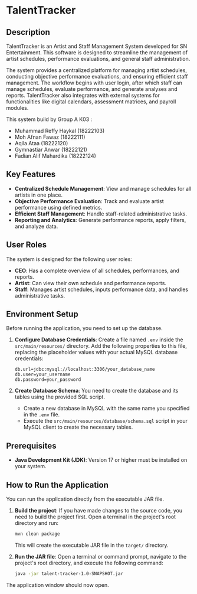 # TalentTracker

## Description

TalentTracker is an Artist and Staff Management System developed for SN Entertainment. This software is designed to streamline the management of artist schedules, performance evaluations, and general staff administration.

The system provides a centralized platform for managing artist schedules, conducting objective performance evaluations, and ensuring efficient staff management. The workflow begins with user login, after which staff can manage schedules, evaluate performance, and generate analyses and reports. TalentTracker also integrates with external systems for functionalities like digital calendars, assessment matrices, and payroll modules.

This system build by Group A K03 :
- Muhammad Reffy Haykal (18222103)
- Moh Afnan Fawaz (18222111)
- Aqila Ataa (18222120)
- Gymnastiar Anwar (18222121)
- Fadian Alif Mahardika (18222124)

## Key Features

- **Centralized Schedule Management**: View and manage schedules for all artists in one place.
- **Objective Performance Evaluation**: Track and evaluate artist performance using defined metrics.
- **Efficient Staff Management**: Handle staff-related administrative tasks.
- **Reporting and Analytics**: Generate performance reports, apply filters, and analyze data.

## User Roles

The system is designed for the following user roles:
- **CEO**: Has a complete overview of all schedules, performances, and reports.
- **Artist**: Can view their own schedule and performance reports.
- **Staff**: Manages artist schedules, inputs performance data, and handles administrative tasks.

## Environment Setup

Before running the application, you need to set up the database.

1.  **Configure Database Credentials**:
    Create a file named `.env` inside the `src/main/resources/` directory. Add the following properties to this file, replacing the placeholder values with your actual MySQL database credentials:

    ```
    db.url=jdbc:mysql://localhost:3306/your_database_name
    db.user=your_username
    db.password=your_password
    ```

2.  **Create Database Schema**:
    You need to create the database and its tables using the provided SQL script.
    - Create a new database in MySQL with the same name you specified in the `.env` file.
    - Execute the `src/main/resources/database/schema.sql` script in your MySQL client to create the necessary tables.

## Prerequisites

- **Java Development Kit (JDK)**: Version 17 or higher must be installed on your system.

## How to Run the Application

You can run the application directly from the executable JAR file.

1.  **Build the project**: If you have made changes to the source code, you need to build the project first. Open a terminal in the project's root directory and run:
    ```bash
    mvn clean package
    ```
    This will create the executable JAR file in the `target/` directory.

2.  **Run the JAR file**: Open a terminal or command prompt, navigate to the project's root directory, and execute the following command:
    ```bash
    java -jar talent-tracker-1.0-SNAPSHOT.jar
    ```

The application window should now open.